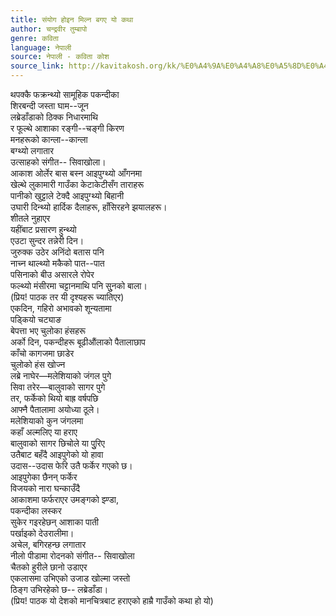 ```yaml
---
title: संयोग होइन मिल्न बगए यो कथा
author: चन्द्रवीर तुम्बापो
genre: कविता
language: नेपाली
source: नेपाली - कविता कोश
source_link: http://kavitakosh.org/kk/%E0%A4%9A%E0%A4%A8%E0%A5%8D%E0%A4%A6%E0%A5%8D%E0%A4%B0%E0%A4%B5%E0%A5%80%E0%A4%B0_%E0%A4%A4%E0%A5%81%E0%A4%AE%E0%A5%8D%E0%A4%AC%E0%A4%BE%E0%A4%AA%E0%A5%8B
---
```


थपक्कै फक्रन्थ्यो सामूहिक पकन्दीका  
शिरबन्दी जस्ता घाम--जून  
लब्रेडाँडाको ठिक्क निधारमाथि  
र फूल्थे आशाका रङ्गी--चङ्गी किरण  
मनहरूको कान्ला--कान्ला  
बग्थ्यो लगातार  
उत्साहको संगीत-- सिवाखोला।  
आकाश ओर्लेर बास बस्न आइपुग्थ्यो आँगनमा  
खेल्थे लुकामारी गाउँका केटाकेटीसँग ताराहरू  
पानीको खुट्टाले टेक्दै आइपुग्थ्यो बिहानी  
उघारी दिन्थ्यो हार्दिक दैलाहरू, हाँसिरहने झयालहरू।  
शीतले नुहाएर  
यहींबाट प्रसारण हुन्थ्यो  
एउटा सुन्दर तन्नेरी दिन।  
जुरुक्क उठेर अनिंदो बतास पनि  
नाच्न थाल्थ्यो मकैको पात--पात  
पसिनाको बीउ असारले रोपेर  
फल्थ्यो मंसीरमा चट्टानमाथि पनि सुुनको बाला।  
(प्रिय! पाठक तर यी दृश्यहरू च्यातिएर)  
एकदिन, गहिरो अभावको शून्यतामा  
पड्कियो चट्याङ  
बेपत्ता भए चुलोका हंसहरू  
अर्को दिन, पकन्दीहरू बूढीऔंलाको पैतालाछाप  
काँचो कागजमा छाडेर  
चुलोको हंस खोज्न  
लब्रे नाघेर―मलेशियाको जंगल पुगे  
सिवा तरेर―बालुवाको सागर पुगे  
तर, फर्केको थियो बाह्र वर्षपछि  
आफ्नै पैतालामा अयोध्या ठूले।  
मलेशियाको कुन जंगलमा  
कहाँ अल्मलिए या हराए  
बालुवाको सागर छिचोले या पुुरिए  
उतैबाट बहँदै आइपुगेको यो हावा  
उदास--उदास फेरि उतै फर्केर गएको छ।  
आइपुगेका छैनन् फर्केर  
विजयको नारा घन्काउँदै  
आकाशमा फर्फराएर उमङ्गको झ्ण्डा,  
पकन्दीका लस्कर  
सुकेर गइरहेछन् आशाका पाती  
पर्खाइको देउरालीमा।  
अचेल, बगिरहन्छ लगातार  
नीलो पीडामा रोदनको संगीत-- सिवाखोला  
चैतको हुरीले छानो उडाएर  
एकलासमा उभिएको उजाड खोल्मा जस्तो  
ठिङ्ग उभिरहेको छ-- लब्रेडाँडा।  
(प्रिय! पाठक यो देशको मानचित्रबाट हराएको हाम्रै गाउँको कथा हो यो)
